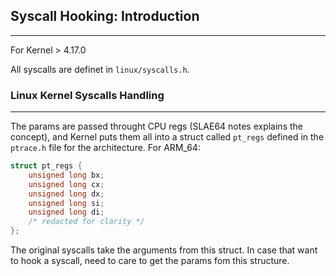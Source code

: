 ## Syscall Hooking: Introduction
---
For Kernel > 4.17.0

All syscalls are definet in `linux/syscalls.h`.

### Linux Kernel Syscalls Handling
---
The params are passed throught CPU regs (SLAE64 notes explains the concept), and Kernel puts them all into a struct called `pt_regs` defined in the `ptrace.h` file for the architecture. For ARM_64:

```c
struct pt_regs {
    unsigned long bx;
    unsigned long cx;
    unsigned long dx;
    unsigned long si;
    unsigned long di;
    /* redacted for clarity */
};
```
The original syscalls take the arguments from this struct. In case that want to hook a syscall, need to care to get the params fom this structure.